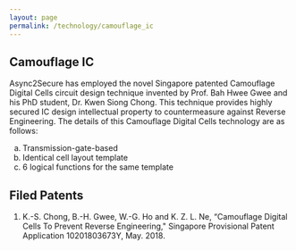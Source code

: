 ```yaml
---
layout: page
permalink: /technology/camouflage_ic
---
```



<div>
<content>
</content>
</div>
<div>
<content>
</content>
</div>

## Camouflage IC
Async2Secure has employed the novel Singapore patented Camouflage Digital Cells circuit
design technique invented by Prof. Bah Hwee Gwee and his PhD student, Dr. Kwen Siong
Chong.
This technique provides highly secured IC design intellectual property to countermeasure
against Reverse Engineering.
The details of this Camouflage Digital Cells technology are as follows:

 <ol type="a">
  <li>Transmission-gate-based</li>
  <li>Identical cell layout template</li>
  <li>6 logical functions for the same template</li>
</ol> 

## Filed Patents

1. K.-S. Chong, B.-H. Gwee, W.-G. Ho and K. Z. L. Ne, “Camouflage Digital Cells To Prevent Reverse Engineering," Singapore
Provisional Patent Application 10201803673Y, May. 2018.
